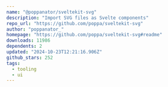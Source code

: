 ```yaml
---
name: "@poppanator/sveltekit-svg"
description: "Import SVG files as Svelte components"
repo_url: "https://github.com/poppa/sveltekit-svg"
author: "poppanator_"
homepage: "https://github.com/poppa/sveltekit-svg#readme"
downloads: 11986
dependents: 2
updated: "2024-10-23T12:21:16.906Z"
github_stars: 252
tags: 
  - tooling
  - ui
---
```

